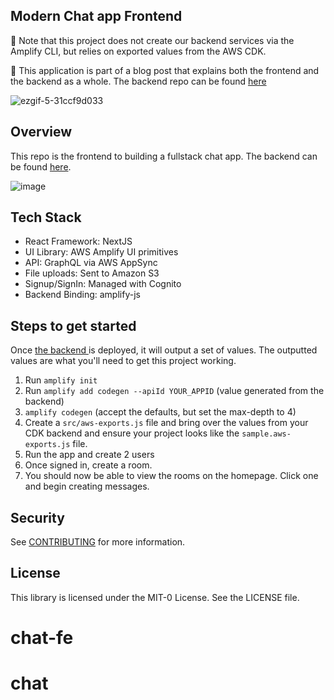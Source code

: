 ## Modern Chat app Frontend

🚨 Note that this project does not create our backend services via the Amplify CLI, but relies on exported values from the AWS CDK.

🚨 This application is part of a blog post that explains both the frontend and the backend as a whole. The backend repo can be found [here](https://github.com/Focus-Otter/fullstack-cdk-helpers/blob/main/README.md)

![ezgif-5-31ccf9d033](https://user-images.githubusercontent.com/5106417/184162547-1a3ab9b4-8f91-4a81-be58-f6af35469e02.gif)

## Overview

This repo is the frontend to building a fullstack chat app. The backend can be found [here](https://github.com/Focus-Otter/chat-cdk-backend).

![image](https://user-images.githubusercontent.com/5106417/184164922-9cbe806e-bb41-4341-89f5-eb419df915b3.png)

## Tech Stack

- React Framework: NextJS
- UI Library: AWS Amplify UI primitives
- API: GraphQL via AWS AppSync
- File uploads: Sent to Amazon S3
- Signup/SignIn: Managed with Cognito
- Backend Binding: amplify-js

## Steps to get started

Once [the backend ](https://github.com/Focus-Otter/fullstack-cdk-helpers/blob/main/README.md) is deployed, it will output a set of values. The outputted values are what you'll need to get this project working.

1. Run `amplify init`
2. Run `amplify add codegen --apiId YOUR_APPID` (value generated from the backend)
3. `amplify codegen` (accept the defaults, but set the max-depth to 4)
4. Create a `src/aws-exports.js` file and bring over the values from your CDK backend and ensure your project looks like the `sample.aws-exports.js` file.
5. Run the app and create 2 users
6. Once signed in, create a room.
7. You should now be able to view the rooms on the homepage. Click one and begin creating messages.

## Security

See [CONTRIBUTING](CONTRIBUTING.md#security-issue-notifications) for more information.

## License

This library is licensed under the MIT-0 License. See the LICENSE file.
# chat-fe
# chat
